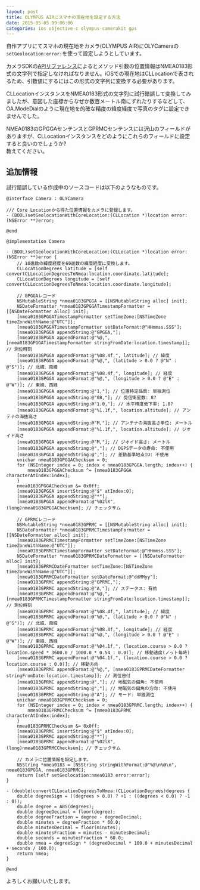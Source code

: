 ```yaml
---
layout: post
title: OLYMPUS AIRにスマホの現在地を設定する方法
date: 2015-05-05 09:06:06
categories: ios objective-c olympus-camerakit gps
---
```

<!-- {% raw %} -->
<p>自作アプリにてスマホの現在地をカメラ(OLYMPUS AIR)にOLYCameraの<code>setGeolocation:error:</code>を使って設定しようとしています。</p>

<p>カメラSDKの<a href="https://opc.olympus-imaging.com/sdkdocs/data/apirefiOS/category_o_l_y_camera_07_camera_system_08.html#a6aa602aa95ed563e6b3db5811263c213" rel="nofollow">APIリファレンス</a>によるとメソッド引数の位置情報はNMEA0183形式の文字列で指定しなければなりません。iOSでの現在地はCLLocationで表されるため、引数値にするにはこの形式の文字列に変換する必要があります。</p>

<p>CLLocationインスタンスをNMEA0183形式の文字列に試行錯誤して変換してみましたが、意図した座標からなぜか数百メートル南にずれたりするなどして、OA.ModeDialのように現在地を的確な精度の緯度経度で写真のタグに設定できませんでした。</p>

<p>NMEA0183のGPGGAセンテンスとGPRMCセンテンスには沢山のフィールドがありますが、CLLocationインスタンスをどのようにこれらのフィールドに設定すると良いのでしょうか?<br>
教えてください。</p>

<h2>追加情報</h2>

<p>試行錯誤している作成中のソースコードは以下のようなものです。</p>

<pre><code>@interface Camera : OLYCamera

/// Core Locationから得た位置情報をカメラに登録します。
- (BOOL)setGeolocationWithCoreLocation:(CLLocation *)location error:(NSError **)error;

@end

@implementation Camera

- (BOOL)setGeolocationWithCoreLocation:(CLLocation *)location error:(NSError **)error {
    // 10進数の緯度経度を60進数の緯度経度に変換します。
    CLLocationDegrees latitude = [self convertCLLocationDegreesToNmea:location.coordinate.latitude];
    CLLocationDegrees longitude = [self convertCLLocationDegreesToNmea:location.coordinate.longitude];

    // GPGGAレコード
    NSMutableString *nmea0183GPGGA = [[NSMutableString alloc] init];
    NSDateFormatter *nmea0183GPGGATimestampFormatter = [[NSDateFormatter alloc] init];
    [nmea0183GPGGATimestampFormatter setTimeZone:[NSTimeZone timeZoneWithName:@"UTC"]];
    [nmea0183GPGGATimestampFormatter setDateFormat:@"HHmmss.SSS"];
    [nmea0183GPGGA appendString:@"GPGGA,"];
    [nmea0183GPGGA appendFormat:@"%@,", [nmea0183GPGGATimestampFormatter stringFromDate:location.timestamp]]; // 測位時刻
    [nmea0183GPGGA appendFormat:@"%08.4f,", latitude]; // 緯度
    [nmea0183GPGGA appendFormat:@"%@,", (latitude &gt; 0.0 ? @"N" : @"S")]; // 北緯、南緯
    [nmea0183GPGGA appendFormat:@"%08.4f,", longitude]; // 経度
    [nmea0183GPGGA appendFormat:@"%@,", (longitude &gt; 0.0 ? @"E" : @"W")]; // 東経、西経
    [nmea0183GPGGA appendString:@"1,"]; // 位置特定品質: 単独測位
    [nmea0183GPGGA appendString:@"08,"]; // 受信衛星数: 8?
    [nmea0183GPGGA appendString:@"1.0,"]; // 水平精度低下率: 1.0?
    [nmea0183GPGGA appendFormat:@"%1.1f,", location.altitude]; // アンテナの海抜高さ
    [nmea0183GPGGA appendString:@"M,"]; // アンテナの海抜高さ単位: メートル
    [nmea0183GPGGA appendFormat:@"%1.1f,", location.altitude]; // ジオイド高さ
    [nmea0183GPGGA appendString:@"M,"]; // ジオイド高さ: メートル
    [nmea0183GPGGA appendString:@","]; // DGPSデータの寿命: 不使用
    [nmea0183GPGGA appendString:@","]; // 差動基準地点ID: 不使用
    unichar nmea0183GPGGAChecksum = 0;
    for (NSInteger index = 0; index &lt; nmea0183GPGGA.length; index++) {
        nmea0183GPGGAChecksum ^= [nmea0183GPGGA characterAtIndex:index];
    }
    nmea0183GPGGAChecksum &amp;= 0x0ff;
    [nmea0183GPGGA insertString:@"$" atIndex:0];
    [nmea0183GPGGA appendString:@"*"];
    [nmea0183GPGGA appendFormat:@"%02lX", (long)nmea0183GPGGAChecksum]; // チェックサム

    // GPRMCレコード
    NSMutableString *nmea0183GPRMC = [[NSMutableString alloc] init];
    NSDateFormatter *nmea0183GPRMCTimestampFormatter = [[NSDateFormatter alloc] init];
    [nmea0183GPRMCTimestampFormatter setTimeZone:[NSTimeZone timeZoneWithName:@"UTC"]];
    [nmea0183GPRMCTimestampFormatter setDateFormat:@"HHmmss.SSS"];
    NSDateFormatter *nmea0183GPRMCDateFormatter = [[NSDateFormatter alloc] init];
    [nmea0183GPRMCDateFormatter setTimeZone:[NSTimeZone timeZoneWithName:@"UTC"]];
    [nmea0183GPRMCDateFormatter setDateFormat:@"ddMMyy"];
    [nmea0183GPRMC appendString:@"GPRMC,"];
    [nmea0183GPRMC appendString:@"A,"]; // ステータス: 有効
    [nmea0183GPRMC appendFormat:@"%@,", [nmea0183GPRMCTimestampFormatter stringFromDate:location.timestamp]]; // 測位時刻
    [nmea0183GPRMC appendFormat:@"%08.4f,", latitude]; // 緯度
    [nmea0183GPRMC appendFormat:@"%@,", (latitude &gt; 0.0 ? @"N" : @"S")]; // 北緯、南緯
    [nmea0183GPRMC appendFormat:@"%08.4f,", longitude]; // 経度
    [nmea0183GPRMC appendFormat:@"%@,", (longitude &gt; 0.0 ? @"E" : @"W")]; // 東経、西経
    [nmea0183GPRMC appendFormat:@"%04.1f,", (location.course &gt; 0.0 ? location.speed * 3600.0 / 1000.0 * 0.54 : 0.0)]; // 移動速度(ノット毎時)
    [nmea0183GPRMC appendFormat:@"%04.1f,", (location.course &gt; 0.0 ? location.course : 0.0)]; // 移動方向
    [nmea0183GPRMC appendFormat:@"%@,", [nmea0183GPRMCDateFormatter stringFromDate:location.timestamp]]; // 測位日付
    [nmea0183GPRMC appendString:@","]; // 地磁気の偏角: 不使用
    [nmea0183GPRMC appendString:@","]; // 地磁気の偏角の方向: 不使用
    [nmea0183GPRMC appendString:@"A"]; // モード: 単独測位
    unichar nmea0183GPRMCChecksum = 0;
    for (NSInteger index = 0; index &lt; nmea0183GPRMC.length; index++) {
        nmea0183GPRMCChecksum ^= [nmea0183GPRMC characterAtIndex:index];
    }
    nmea0183GPRMCChecksum &amp;= 0x0ff;
    [nmea0183GPRMC insertString:@"$" atIndex:0];
    [nmea0183GPRMC appendString:@"*"];
    [nmea0183GPRMC appendFormat:@"%02lX", (long)nmea0183GPRMCChecksum]; // チェックサム

    // カメラに位置情報を設定します。
    NSString *nmea0183 = [NSString stringWithFormat:@"%@\n%@\n", nmea0183GPGGA, nmea0183GPRMC];
    return [self setGeolocation:nmea0183 error:error];
}

- (double)convertCLLocationDegreesToNmea:(CLLocationDegrees)degrees {
    double degreeSign = ((degrees &gt; 0.0) ? +1 : ((degrees &lt; 0.0) ? -1 : 0));
    double degree = ABS(degrees);
    double degreeDecimal = floor(degree);
    double degreeFraction = degree - degreeDecimal;
    double minutes = degreeFraction * 60.0;
    double minutesDecimal = floor(minutes);
    double minutesFraction = minutes - minutesDecimal;
    double seconds = minutesFraction * 60.0;
    double nmea = degreeSign * (degreeDecimal * 100.0 + minutesDecimal + seconds / 100.0);
    return nmea;
}

@end
</code></pre>

<p>よろしくお願いいたします。</p>
<!-- {% endraw %} -->
